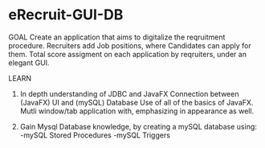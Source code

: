# eRecruit-GUI-DB

GOAL
Create an application that aims to digitalize the reqruitment procedure. 
Recruiters add Job positions, where Candidates can apply for them.
Total score assigment on each application by reqruiters, under an elegant GUI.

LEARN
1) In depth understanding of JDBC and JavaFX
Connection between (JavaFX) UI and (mySQL) Database
Use of all of the basics of JavaFX. 
Mutli window/tab application with, emphasizing in appearance as well.

2) Gain Mysql Database knowledge, by creating a mySQL database using:
-mySQL Stored Procedures
-mySQL Triggers
